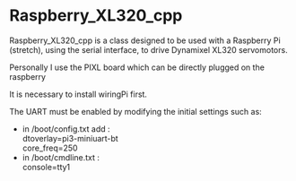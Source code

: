 # Raspberry_XL320_cpp
Raspberry_XL320_cpp is a class designed to be used with a Raspberry Pi (stretch), using the serial interface, to drive Dynamixel XL320 servomotors.

Personally I use the PIXL board which can be directly plugged on the raspberry

It is necessary to install wiringPi first.

The UART must be enabled by modifying the initial settings such as:
- in /boot/config.txt add : <br>
    dtoverlay=pi3-miniuart-bt <br>
    core_freq=250
- in /boot/cmdline.txt : <br>
    console=tty1
